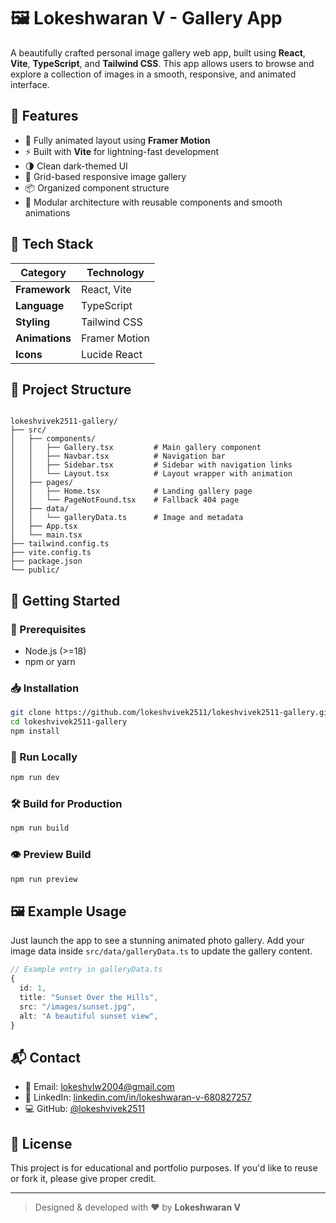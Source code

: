 
# 🖼️ Lokeshwaran V - Gallery App

A beautifully crafted personal image gallery web app, built using **React**, **Vite**, **TypeScript**, and **Tailwind CSS**. This app allows users to browse and explore a collection of images in a smooth, responsive, and animated interface.

## 📸 Features

- 💫 Fully animated layout using **Framer Motion**
- ⚡ Built with **Vite** for lightning-fast development
- 🌗 Clean dark-themed UI
- 🎨 Grid-based responsive image gallery
- 📦 Organized component structure
- 🧼 Modular architecture with reusable components and smooth animations

## 🧰 Tech Stack

| Category        | Technology                            |
|----------------|----------------------------------------|
| **Framework**   | React, Vite                           |
| **Language**    | TypeScript                            |
| **Styling**     | Tailwind CSS                          |
| **Animations**  | Framer Motion                         |
| **Icons**       | Lucide React                          |

## 📁 Project Structure

```

lokeshvivek2511-gallery/
├── src/
│   ├── components/
│   │   ├── Gallery.tsx         # Main gallery component
│   │   ├── Navbar.tsx          # Navigation bar
│   │   ├── Sidebar.tsx         # Sidebar with navigation links
│   │   └── Layout.tsx          # Layout wrapper with animation
│   ├── pages/
│   │   ├── Home.tsx            # Landing gallery page
│   │   └── PageNotFound.tsx    # Fallback 404 page
│   ├── data/
│   │   └── galleryData.ts      # Image and metadata
│   ├── App.tsx
│   └── main.tsx
├── tailwind.config.ts
├── vite.config.ts
├── package.json
└── public/

````

## 🚀 Getting Started

### 🔧 Prerequisites

- Node.js (>=18)
- npm or yarn

### 📥 Installation

```bash
git clone https://github.com/lokeshvivek2511/lokeshvivek2511-gallery.git
cd lokeshvivek2511-gallery
npm install
````

### 🔄 Run Locally

```bash
npm run dev
```

### 🛠️ Build for Production

```bash
npm run build
```

### 👁 Preview Build

```bash
npm run preview
```

## 🖼️ Example Usage

Just launch the app to see a stunning animated photo gallery. Add your image data inside `src/data/galleryData.ts` to update the gallery content.

```ts
// Example entry in galleryData.ts
{
  id: 1,
  title: "Sunset Over the Hills",
  src: "/images/sunset.jpg",
  alt: "A beautiful sunset view",
}
```

## 📬 Contact

* 📧 Email: [lokeshvlw2004@gmail.com](mailto:lokeshvlw2004@gmail.com)
* 💼 LinkedIn: [linkedin.com/in/lokeshwaran-v-680827257](https://www.linkedin.com/in/lokeshwaran-v-680827257)
* 💻 GitHub: [@lokeshvivek2511](https://github.com/lokeshvivek2511)

## 📝 License

This project is for educational and portfolio purposes. If you'd like to reuse or fork it, please give proper credit.

---

> Designed & developed with ❤️ by **Lokeshwaran V**



